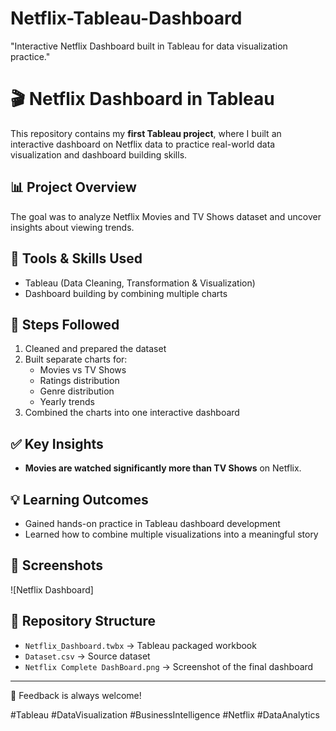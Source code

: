 # Netflix-Tableau-Dashboard
"Interactive Netflix Dashboard built in Tableau for data visualization practice."
# 🎬 Netflix Dashboard in Tableau

This repository contains my **first Tableau project**, where I built an interactive dashboard on Netflix data to practice real-world data visualization and dashboard building skills.  

## 📊 Project Overview
The goal was to analyze Netflix Movies and TV Shows dataset and uncover insights about viewing trends.  

## 🔧 Tools & Skills Used
- Tableau (Data Cleaning, Transformation & Visualization)
- Dashboard building by combining multiple charts

## 📝 Steps Followed
1. Cleaned and prepared the dataset  
2. Built separate charts for:  
   - Movies vs TV Shows  
   - Ratings distribution  
   - Genre distribution  
   - Yearly trends  
3. Combined the charts into one interactive dashboard  

## ✅ Key Insights
- **Movies are watched significantly more than TV Shows** on Netflix.  

## 💡 Learning Outcomes
- Gained hands-on practice in Tableau dashboard development  
- Learned how to combine multiple visualizations into a meaningful story  

## 📸 Screenshots
![Netflix Dashboard]

## 📂 Repository Structure
- `Netflix_Dashboard.twbx` → Tableau packaged workbook  
- `Dataset.csv` → Source dataset  
- `Netflix Complete DashBoard.png` → Screenshot of the final dashboard  

---

🙌 Feedback is always welcome!  

#Tableau #DataVisualization #BusinessIntelligence #Netflix #DataAnalytics

